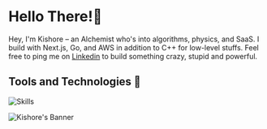 # ‍Hello There!👋

Hey, I'm Kishore – an Alchemist who's into algorithms, physics, and SaaS. I build with Next.js, Go, and AWS in addition to C++ for low-level stuffs. Feel free to ping me on [Linkedin](https://www.linkedin.com/in/kishore-raja-baab55261/)
to build something crazy, stupid and powerful.

## Tools and Technologies 🔧
![Skills](https://skillicons.dev/icons?i=ts,react,next,tailwind,cpp,python,go,bash,express,fastapi,graphql,aws,docker,kubernetes,linux,githubactions,postgres,mongodb,redis,tensorflow)

![Kishore's Banner](https://user-images.githubusercontent.com/74038190/212284100-561aa473-3905-4a80-b561-0d28506553ee.gif)
